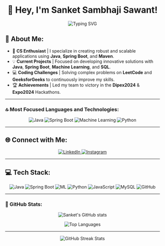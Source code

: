 <h1 align="center">👋 Hey, I'm Sanket Sambhaji Sawant!</h1>

<p align="center">
  <img src="https://readme-typing-svg.demolab.com?font=Fira+Code&size=22&pause=1000&color=F70000&center=true&vCenter=true&width=600&lines=CS+Enthusiast+%7C+Java+%7C+Spring+Boot;Machine+Learning+Fanatic;Building+Innovative+Solutions" alt="Typing SVG" />
</p>

## 💫 About Me:
- 🔧 **CS Enthusiast** | I specialize in creating robust and scalable applications using **Java**, **Spring Boot**, and **Maven**.
- 💡 **Current Projects** | Focused on developing innovative solutions with **Java**, **Spring Boot**, **Machine Learning**, and **SQL**.
- 💻 **Coding Challenges** | Solving complex problems on **LeetCode** and **GeeksforGeeks** to continuously improve my skills.
- 🏆 **Achievements** | Led my team to victory in the **Dipex2024** & **Expo2024** Hackathons.

---

### 🔝 Most Focused Languages and Technologies:
<p align="center">
  <img src="https://img.shields.io/badge/Java-%23ED8B00.svg?style=for-the-badge&logo=openjdk&logoColor=white" alt="Java" />
  <img src="https://img.shields.io/badge/Spring_Boot-%236DB33F.svg?style=for-the-badge&logo=spring-boot&logoColor=white" alt="Spring Boot" />
  <img src="https://img.shields.io/badge/Machine_Learning-%23FF6F00.svg?style=for-the-badge&logoColor=white" alt="Machine Learning" />
  <img src="https://img.shields.io/badge/Python-%2314354C.svg?style=for-the-badge&logo=python&logoColor=white" alt="Python" />
</p>

---

## 🌐 Connect with Me:
<p align="center">
  <a href="https://www.linkedin.com/in/sanket-sawant-02b80a252/" target="_blank">
    <img src="https://img.shields.io/badge/LinkedIn-%230077B5.svg?style=for-the-badge&logo=linkedin&logoColor=white" alt="LinkedIn"/>
  </a>
  <a href="https://www.instagram.com/sanket_9326?igsh=MWRxbmJ3Yzk5bWduNQ==" target="_blank">
    <img src="https://img.shields.io/badge/Instagram-%23E4405F.svg?style=for-the-badge&logo=Instagram&logoColor=white" alt="Instagram"/>
  </a>
</p>

---

## 💻 Tech Stack:
<p align="center">
  <img src="https://img.shields.io/badge/Java-%23ED8B00.svg?style=for-the-badge&logo=openjdk&logoColor=white" alt="Java" />
  <img src="https://img.shields.io/badge/Spring_Boot-%236DB33F.svg?style=for-the-badge&logo=spring-boot&logoColor=white" alt="Spring Boot" />
  <img src="https://img.shields.io/badge/Machine_Learning-%23FF6F00.svg?style=for-the-badge&logo=tensorflow&logoColor=white" alt="ML" />
  <img src="https://img.shields.io/badge/Python-%2314354C.svg?style=for-the-badge&logo=python&logoColor=white" alt="Python" />
  <img src="https://img.shields.io/badge/JavaScript-%23F7DF1E.svg?style=for-the-badge&logo=javascript&logoColor=black" alt="JavaScript" />
  <img src="https://img.shields.io/badge/MySQL-4479A1.svg?style=for-the-badge&logo=mysql&logoColor=white" alt="MySQL" />
  <img src="https://img.shields.io/badge/GitHub-%23121011.svg?style=for-the-badge&logo=github&logoColor=white" alt="GitHub" />
</p>

---

### 🚀 GitHub Stats:
<p align="center">
  <img src="https://github-readme-stats.vercel.app/api?username=sanket9326&show_icons=true&theme=radical" alt="Sanket's GitHub stats" />
</p>

<p align="center">
  <img src="https://github-readme-stats.vercel.app/api/top-langs/?username=sanket9326&layout=compact&theme=radical" alt="Top Languages" />
</p>

---

<p align="center">
  <img src="https://github-readme-streak-stats.herokuapp.com?user=sanket9326&theme=radical&hide_border=false" alt="GitHub Streak Stats" />
</p>
